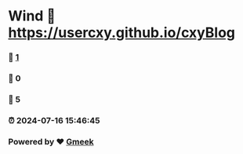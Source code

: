 # Wind :link: https://usercxy.github.io/cxyBlog 
### :page_facing_up: [1](https://usercxy.github.io/cxyBlog/tag.html) 
### :speech_balloon: 0 
### :hibiscus: 5 
### :alarm_clock: 2024-07-16 15:46:45 
### Powered by :heart: [Gmeek](https://github.com/Meekdai/Gmeek)
